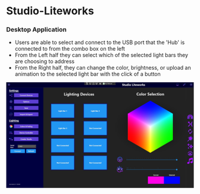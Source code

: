 # Studio-Liteworks
### Desktop Application
- Users are able to select and connect to the USB port that the 'Hub' is connected to from the combo box on the left 
- From the Left half they can select which of the selected light bars they are choosing to address
- From the Right half, they can change the color, brightness, or upload an animation to the selected light bar with the click of a button

![Alt text](LiteworksUI.jpg?raw=true "Studio Liteworks UI")



